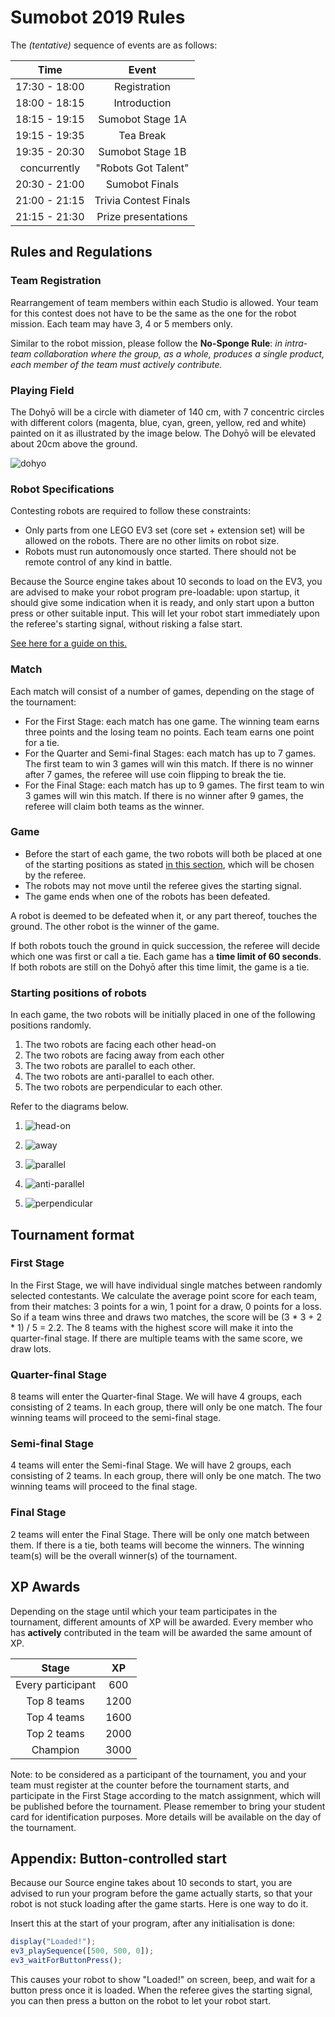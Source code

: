 # Sumobot 2019 Rules

The _(tentative)_ sequence of events are as follows:

|      Time     |          Event        |
|:-------------:|:---------------------:|
| 17:30 - 18:00 | Registration          |
| 18:00 - 18:15 | Introduction          |
| 18:15 - 19:15 | Sumobot Stage 1A      |
| 19:15 - 19:35 | Tea Break             |
| 19:35 - 20:30 | Sumobot Stage 1B      |
| concurrently  | "Robots Got Talent"   |
| 20:30 - 21:00 | Sumobot Finals        |
| 21:00 - 21:15 | Trivia Contest Finals |
| 21:15 - 21:30 | Prize presentations   |

## Rules and Regulations

### Team Registration

Rearrangement of team members within each Studio is allowed. Your team for this contest does not have to be the same as the one for the robot mission. Each team may have 3, 4 or 5 members only.

Similar to the robot mission, please follow the **No-Sponge Rule**: _in intra-team collaboration where the group, as a whole, produces a single product, each member of the team must actively contribute._

### Playing Field

The Dohyō will be a circle with diameter of 140 cm, with 7 concentric circles with different colors (magenta, blue, cyan, green, yellow, red and white) painted on it as illustrated by the image below. The Dohyō will be elevated about 20cm above the ground.

![dohyo](https://s3-ap-southeast-1.amazonaws.com/mission-assets/contests/dohyo.jpg)

### Robot Specifications

Contesting robots are required to follow these constraints:

- Only parts from one LEGO EV3 set (core set + extension set) will be allowed on the robots. There are no other limits on robot size.
- Robots must run autonomously once started. There should not be remote control of any kind in battle.

Because the Source engine takes about 10 seconds to load on the EV3, you are advised to make your robot program pre-loadable: upon startup, it should give some indication when it is ready, and only start upon a button press or other suitable input. This will let your robot start immediately upon the referee's starting signal, without risking a false start.

[See here for a guide on this.](#appendix-button-controlled-start)

### Match

Each match will consist of a number of games, depending on the stage of the tournament:

- For the First Stage: each match has one game. The winning team earns three points and the losing team no points. Each team earns one point for a tie.
- For the Quarter and Semi-final Stages: each match has up to 7 games. The first team to win 3 games will win this match. If there is no winner after 7 games, the referee will use coin flipping to break the tie.
- For the Final Stage: each match has up to 9 games. The first team to win 3 games will win this match. If there is no winner after 9 games, the referee will claim both teams as the winner.

### Game

- Before the start of each game, the two robots will both be placed at one of the starting positions as stated [in this section](#starting-positions-of-robots), which will be chosen by the referee.
- The robots may not move until the referee gives the starting signal.
- The game ends when one of the robots has been defeated.

A robot is deemed to be defeated when it, or any part thereof, touches the ground. The other robot is the winner of the game.

If both robots touch the ground in quick succession, the referee will decide which one was first or call a tie. Each game has a **time limit of 60 seconds**. If both robots are still on the Dohyō after this time limit, the game is a tie.

### Starting positions of robots

In each game, the two robots will be initially placed in one of the following positions randomly.

1. The two robots are facing each other head-on
1. The two robots are facing away from each other
1. The two robots are parallel to each other.
1. The two robots are anti-parallel to each other.
1. The two robots are perpendicular to each other.

Refer to the diagrams below.

1. ![head-on](sp/1.svg)

1. ![away](sp/2.svg)

1. ![parallel](sp/3.svg)

1. ![anti-parallel](sp/4.svg)

1. ![perpendicular](sp/5.svg)

## Tournament format

### First Stage

In the First Stage, we will have individual single matches between randomly selected contestants. We calculate the average point score for each team, from their matches: 3 points for a win, 1 point for a draw, 0 points for a loss. So if a team wins three and draws two matches, the score will be (3 * 3 + 2 * 1) / 5 = 2.2. The 8 teams with the highest score will make it into the quarter-final stage. If there are multiple teams with the same score, we draw lots.

### Quarter-final Stage

8 teams will enter the Quarter-final Stage. We will have 4 groups, each consisting of 2 teams. In each group, there will only be one match. The four winning teams will proceed to the semi-final stage.

### Semi-final Stage

4 teams will enter the Semi-final Stage. We will have 2 groups, each consisting of 2 teams. In each group, there will only be one match. The two winning teams will proceed to the final stage.

### Final Stage

2 teams will enter the Final Stage. There will be only one match between them. If there is a tie, both teams will become the winners. The winning team(s) will be the overall winner(s) of the tournament.

## XP Awards

Depending on the stage until which your team participates in the tournament, different amounts of XP will be awarded. Every member who has **actively** contributed in the team will be awarded the same amount of XP.

|        Stage      |  XP  |
|:-----------------:|:----:|
| Every participant | 600  |
| Top 8 teams       | 1200 |
| Top 4 teams       | 1600 |
| Top 2 teams       | 2000 |
| Champion          | 3000 |

Note: to be considered as a participant of the tournament, you and your team must register at the counter before the tournament starts, and participate in the First Stage according to the match assignment, which will be published before the tournament. Please remember to bring your student card for identification purposes. More details will be available on the day of the tournament.

## Appendix: Button-controlled start

Because our Source engine takes about 10 seconds to start, you are advised to run your program before the game actually starts, so that your robot is not stuck loading after the game starts. Here is one way to do it.

Insert this at the start of your program, after any initialisation is done:

```js
display("Loaded!");
ev3_playSequence([500, 500, 0]);
ev3_waitForButtonPress();
```

This causes your robot to show "Loaded!" on screen, beep, and wait for a button press once it is loaded. When the referee gives the starting signal, you can then press a button on the robot to let your robot start.

